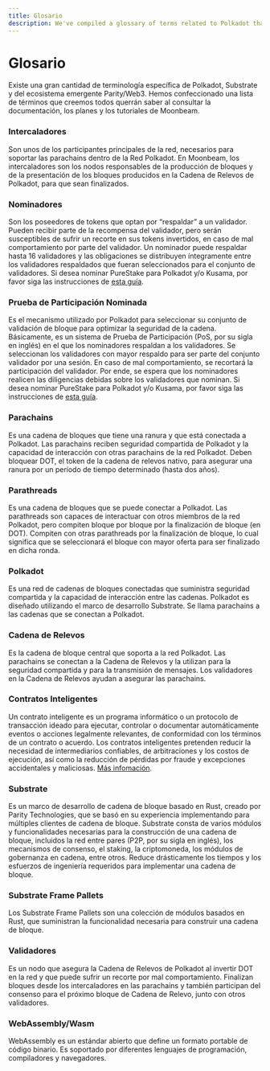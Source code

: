 ```yaml
---
title: Glosario
description: We've compiled a glossary of terms related to Polkadot that'll make it easier to learn more about the ecosystem.
---
```


# Glosario

Existe una gran cantidad de terminología específica de Polkadot, Substrate y del ecosistema emergente Parity/Web3. Hemos confeccionado una lista de términos que creemos todos querrán saber al consultar la documentación, los planes y los tutoriales de Moonbeam.

### Intercaladores

Son unos de los participantes principales de la red, necesarios para soportar las parachains dentro de la Red Polkadot. En Moonbeam, los intercaladores son los nodos responsables de la producción de bloques y de la presentación de los bloques producidos en la Cadena de Relevos de Polkadot, para que sean finalizados.

### Nominadores

Son los poseedores de tokens que optan por “respaldar” a un validador. Pueden recibir parte de la recompensa del validador, pero serán susceptibles de sufrir un recorte en sus tokens invertidos, en caso de mal comportamiento por parte del validador. Un nominador puede respaldar hasta 16 validadores y las obligaciones se distribuyen íntegramente entre los validadores respaldados que fueran seleccionados para el conjunto de validadores. Si desea nominar PureStake para Polkadot y/o Kusama, por favor siga las instrucciones de [esta guía](https://www.purestake.com/technology/polkadot-validator/).

### Prueba de Participación Nominada

Es el mecanismo utilizado por Polkadot para seleccionar su conjunto de validación de bloque para optimizar la seguridad de la cadena. Básicamente, es un sistema de Prueba de Participación (PoS, por su sigla en inglés) en el que los nominadores respaldan a los validadores. Se seleccionan los validadores con mayor respaldo para ser parte del conjunto validador por una sesión. En caso de mal comportamiento, se recortará la participación del validador. Por ende, se espera que los nominadores realicen las diligencias debidas sobre los validadores que nominan. Si desea nominar PureStake para Polkadot y/o Kusama, por favor siga las instrucciones de [esta guía](https://www.purestake.com/technology/polkadot-validator/).

### Parachains

Es una cadena de bloques que tiene una ranura y que está conectada a Polkadot. Las parachains reciben seguridad compartida de Polkadot y la capacidad de interacción con otras parachains de la red Polkadot. Deben bloquear DOT, el token de la cadena de relevos nativo, para asegurar una ranura por un período de tiempo determinado (hasta dos años).

### Parathreads

Es una cadena de bloques que se puede conectar a Polkadot. Las parathreads son capaces de interactuar con otros miembros de la red Polkadot, pero compiten bloque por bloque por la finalización de bloque (en DOT). Compiten con otras parathreads por la finalización de bloque, lo cual significa que se seleccionará el bloque con mayor oferta para ser finalizado en dicha ronda.

### Polkadot

Es una red de cadenas de bloques conectadas que suministra seguridad compartida y la capacidad de interacción entre las cadenas. Polkadot es diseñado utilizando el marco de desarrollo Substrate. Se llama parachains a las cadenas que se conectan a Polkadot.

### Cadena de Relevos

Es la cadena de bloque central que soporta a la red Polkadot. Las parachains se conectan a la Cadena de Relevos y la utilizan para la seguridad compartida y para la transmisión de mensajes. Los validadores en la Cadena de Relevos ayudan a asegurar las parachains.

### Contratos Inteligentes

Un contrato inteligente es un programa informático o un protocolo de transacción ideado para ejecutar, controlar o documentar automáticamente eventos o acciones legalmente relevantes, de conformidad con los términos de un contrato o acuerdo. Los contratos inteligentes pretenden reducir la necesidad de intermediarios confiables, de arbitraciones y los costos de ejecución, así como la reducción de pérdidas por fraude y excepciones accidentales y maliciosas. [Más infomación](https://en.wikipedia.org/wiki/Smart_contract).

### Substrate

Es un marco de desarrollo de cadena de bloque basado en Rust, creado por Parity Technologies, que se basó en su experiencia implementando para múltiples clientes de cadena de bloque. Substrate consta de varios módulos y funcionalidades necesarias para la construcción de una cadena de bloque, incluidos la red entre pares (P2P, por su sigla en inglés), los mecanismos de consenso, el staking, la criptomoneda, los módulos de gobernanza en cadena, entre otros. Reduce drásticamente los tiempos y los esfuerzos de ingeniería requeridos para implementar una cadena de bloque.

### Substrate Frame Pallets

Los Substrate Frame Pallets son una colección de módulos basados en Rust, que suministran la funcionalidad necesaria para construir una cadena de bloque. 

### Validadores

Es un nodo que asegura la Cadena de Relevos de Polkadot al invertir DOT en la red y que puede sufrir un recorte por mal comportamiento. Finalizan bloques desde los intercaladores en las parachains y también participan del consenso para el próximo bloque de Cadena de Relevo, junto con otros validadores.

### WebAssembly/Wasm

WebAssembly es un estándar abierto que define un formato portable de código binario. Es soportado por diferentes lenguajes de programación, compiladores y navegadores.
